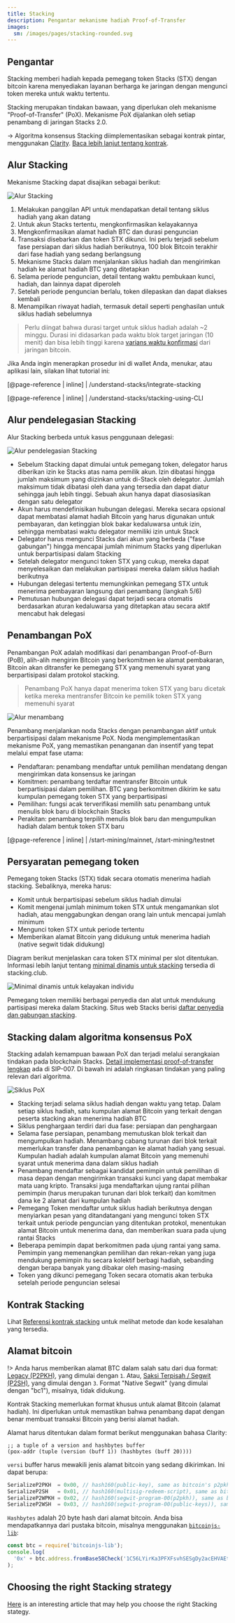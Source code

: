 ```yaml
---
title: Stacking
description: Pengantar mekanisme hadiah Proof-of-Transfer
images:
  sm: /images/pages/stacking-rounded.svg
---
```


## Pengantar

Stacking memberi hadiah kepada pemegang token Stacks (STX) dengan bitcoin karena menyediakan layanan berharga ke jaringan dengan mengunci token mereka untuk waktu tertentu.

Stacking merupakan tindakan bawaan, yang diperlukan oleh mekanisme "Proof-of-Transfer" (PoX). Mekanisme PoX dijalankan oleh setiap penambang di jaringan Stacks 2.0.

-> Algoritma konsensus Stacking diimplementasikan sebagai kontrak pintar, menggunakan [Clarity](/write-smart-contracts/overview). [Baca lebih lanjut tentang kontrak](#stacking-contract).

## Alur Stacking

Mekanisme Stacking dapat disajikan sebagai berikut:

![Alur Stacking](/images/stacking-illustration.png)

1. Melakukan panggilan API untuk mendapatkan detail tentang siklus hadiah yang akan datang
2. Untuk akun Stacks tertentu, mengkonfirmasikan kelayakannya
3. Mengkonfirmasikan alamat hadiah BTC dan durasi penguncian
4. Transaksi disebarkan dan token STX dikunci. Ini perlu terjadi sebelum fase persiapan dari siklus hadiah berikutnya, 100 blok Bitcoin terakhir dari fase hadiah yang sedang berlangsung
5. Mekanisme Stacks dalam menjalankan siklus hadiah dan mengirimkan hadiah ke alamat hadiah BTC yang ditetapkan
6. Selama periode penguncian, detail tentang waktu pembukaan kunci, hadiah, dan lainnya dapat diperoleh
7. Setelah periode penguncian berlalu, token dilepaskan dan dapat diakses kembali
8. Menampilkan riwayat hadiah, termasuk detail seperti penghasilan untuk siklus hadiah sebelumnya

> Perlu diingat bahwa durasi target untuk siklus hadiah adalah ~2 minggu. Durasi ini didasarkan pada waktu blok target jaringan (10 menit) dan bisa lebih tinggi karena [varians waktu konfirmasi](https://www.blockchain.com/charts/median-confirmation-time) dari jaringan bitcoin.

Jika Anda ingin menerapkan prosedur ini di wallet Anda, menukar, atau aplikasi lain, silakan lihat tutorial ini:

[@page-reference | inline] | /understand-stacks/integrate-stacking

[@page-reference | inline] | /understand-stacks/stacking-using-CLI

## Alur pendelegasian Stacking

Alur Stacking berbeda untuk kasus penggunaan delegasi:

![Alur pendelegasian Stacking](/images/stacking-delegation-illustration.png)

- Sebelum Stacking dapat dimulai untuk pemegang token, delegator harus diberikan izin ke Stacks atas nama pemilik akun. Izin dibatasi hingga jumlah maksimum yang diizinkan untuk di-Stack oleh delegator. Jumlah maksimum tidak dibatasi oleh dana yang tersedia dan dapat diatur sehingga jauh lebih tinggi. Sebuah akun hanya dapat diasosiasikan dengan satu delegator
- Akun harus mendefinisikan hubungan delegasi. Mereka secara opsional dapat membatasi alamat hadiah Bitcoin yang harus digunakan untuk pembayaran, dan ketinggian blok bakar kedaluwarsa untuk izin, sehingga membatasi waktu delegator memiliki izin untuk Stack
- Delegator harus mengunci Stacks dari akun yang berbeda ("fase gabungan") hingga mencapai jumlah minimum Stacks yang diperlukan untuk berpartisipasi dalam Stacking
- Setelah delegator mengunci token STX yang cukup, mereka dapat menyelesaikan dan melakukan partisipasi mereka dalam siklus hadiah berikutnya
- Hubungan delegasi tertentu memungkinkan pemegang STX untuk menerima pembayaran langsung dari penambang (langkah 5/6)
- Pemutusan hubungan delegasi dapat terjadi secara otomatis berdasarkan aturan kedaluwarsa yang ditetapkan atau secara aktif mencabut hak delegasi

## Penambangan PoX

Penambangan PoX adalah modifikasi dari penambangan Proof-of-Burn (PoB), alih-alih mengirim Bitcoin yang berkomitmen ke alamat pembakaran, Bitcoin akan ditransfer ke pemegang STX yang memenuhi syarat yang berpartisipasi dalam protokol stacking.

> Penambang PoX hanya dapat menerima token STX yang baru dicetak ketika mereka mentransfer Bitcoin ke pemilik token STX yang memenuhi syarat

![Alur menambang](/images/pox-mining-flow.png)

Penambang menjalankan noda Stacks dengan penambangan aktif untuk berpartisipasi dalam mekanisme PoX. Noda mengimplementasikan mekanisme PoX, yang memastikan penanganan dan insentif yang tepat melalui empat fase utama:

- Pendaftaran: penambang mendaftar untuk pemilihan mendatang dengan mengirimkan data konsensus ke jaringan
- Komitmen: penambang terdaftar mentransfer Bitcoin untuk berpartisipasi dalam pemilihan. BTC yang berkomitmen dikirim ke satu kumpulan pemegang token STX yang berpartisipasi
- Pemilihan: fungsi acak terverifikasi memilih satu penambang untuk menulis blok baru di blockchain Stacks
- Perakitan: penambang terpilih menulis blok baru dan mengumpulkan hadiah dalam bentuk token STX baru

[@page-reference | inline] | /start-mining/mainnet, /start-mining/testnet

## Persyaratan pemegang token

Pemegang token Stacks (STX) tidak secara otomatis menerima hadiah stacking. Sebaliknya, mereka harus:

- Komit untuk berpartisipasi sebelum siklus hadiah dimulai
- Komit mengenai jumlah minimum token STX untuk mengamankan slot hadiah, atau menggabungkan dengan orang lain untuk mencapai jumlah minimum
- Mengunci token STX untuk periode tertentu
- Memberikan alamat Bitcoin yang didukung untuk menerima hadiah (native segwit tidak didukung)

Diagram berikut menjelaskan cara token STX minimal per slot ditentukan. Informasi lebih lanjut tentang [minimal dinamis untuk stacking](https://stacking.club) tersedia di stacking.club.

![Minimal dinamis untuk kelayakan individu](/images/stacking-dynamic-minimum.png)

Pemegang token memiliki berbagai penyedia dan alat untuk mendukung partisipasi mereka dalam Stacking. Situs web Stacks berisi [daftar penyedia dan gabungan stacking](https://stacks.org/stacking#earn).

## Stacking dalam algoritma konsensus PoX

Stacking adalah kemampuan bawaan PoX dan terjadi melalui serangkaian tindakan pada blockchain Stacks. [Detail implementasi proof-of-transfer lengkap](https://github.com/stacks-network/stacks-blockchain/blob/develop/sip/sip-007-stacking-consensus.md) ada di SIP-007. Di bawah ini adalah ringkasan tindakan yang paling relevan dari algoritma.

![Siklus PoX](/images/pox-cycles.png)

- Stacking terjadi selama siklus hadiah dengan waktu yang tetap. Dalam setiap siklus hadiah, satu kumpulan alamat Bitcoin yang terkait dengan peserta stacking akan menerima hadiah BTC
- Siklus penghargaan terdiri dari dua fase: persiapan dan penghargaan
- Selama fase persiapan, penambang memutuskan blok terkait dan mengumpulkan hadiah. Menambang cabang turunan dari blok terkait memerlukan transfer dana penambangan ke alamat hadiah yang sesuai. Kumpulan hadiah adalah kumpulan alamat Bitcoin yang memenuhi syarat untuk menerima dana dalam siklus hadiah
- Penambang mendaftar sebagai kandidat pemimpin untuk pemilihan di masa depan dengan mengirimkan transaksi kunci yang dapat membakar mata uang kripto. Transaksi juga mendaftarkan ujung rantai pilihan pemimpin (harus merupakan turunan dari blok terkait) dan komitmen dana ke 2 alamat dari kumpulan hadiah
- Pemegang Token mendaftar untuk siklus hadiah berikutnya dengan menyiarkan pesan yang ditandatangani yang mengunci token STX terkait untuk periode penguncian yang ditentukan protokol, menentukan alamat Bitcoin untuk menerima dana, dan memberikan suara pada ujung rantai Stacks
- Beberapa pemimpin dapat berkomitmen pada ujung rantai yang sama. Pemimpin yang memenangkan pemilihan dan rekan-rekan yang juga mendukung pemimpin itu secara kolektif berbagi hadiah, sebanding dengan berapa banyak yang dibakar oleh masing-masing
- Token yang dikunci pemegang Token secara otomatis akan terbuka setelah periode penguncian selesai

## Kontrak Stacking

Lihat [Referensi kontrak stacking](/references/stacking-contract) untuk melihat metode dan kode kesalahan yang tersedia.

## Alamat bitcoin

!> Anda harus memberikan alamat BTC dalam salah satu dari dua format: [Legacy (P2PKH)](https://en.bitcoin.it/wiki/Transaction#Pay-to-PubkeyHash), yang dimulai dengan `1`. Atau, [Saksi Terpisah / Segwit (P2SH)](https://en.bitcoin.it/wiki/Pay_to_script_hash), yang dimulai dengan `3`. Format "Native Segwit" (yang dimulai dengan "bc1"), misalnya, tidak didukung.

Kontrak Stacking memerlukan format khusus untuk alamat Bitcoin (alamat hadiah). Ini diperlukan untuk memastikan bahwa penambang dapat dengan benar membuat transaksi Bitcoin yang berisi alamat hadiah.

Alamat harus ditentukan dalam format berikut menggunakan bahasa Clarity:

```clar
;; a tuple of a version and hashbytes buffer
(pox-addr (tuple (version (buff 1)) (hashbytes (buff 20))))
```

`versi` buffer harus mewakili jenis alamat bitcoin yang sedang dikirimkan. Ini dapat berupa:

```js
SerializeP2PKH  = 0x00, // hash160(public-key), same as bitcoin's p2pkh
SerializeP2SH   = 0x01, // hash160(multisig-redeem-script), same as bitcoin's multisig p2sh
SerializeP2WPKH = 0x02, // hash160(segwit-program-00(p2pkh)), same as bitcoin's p2sh-p2wpkh
SerializeP2WSH  = 0x03, // hash160(segwit-program-00(public-keys)), same as bitcoin's p2sh-p2wsh
```

`Hashbytes` adalah 20 byte hash dari alamat bitcoin. Anda bisa mendapatkannya dari pustaka bitcoin, misalnya menggunakan [`bitcoinjs-lib`](https://github.com/bitcoinjs/bitcoinjs-lib):

```js
const btc = require('bitcoinjs-lib');
console.log(
  '0x' + btc.address.fromBase58Check('1C56LYirKa3PFXFsvhSESgDy2acEHVAEt6').hash.toString('hex')
);
```

## Choosing the right Stacking strategy

[Here](https://blog.stacks.co/stacking-strategy) is an interesting article that may help you choose the right Stacking stategy.
